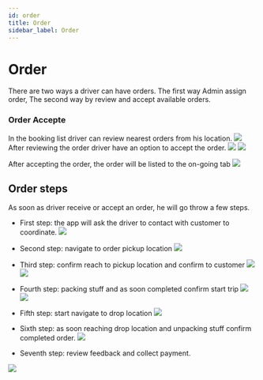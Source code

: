 ```yaml
---
id: order
title: Order
sidebar_label: Order
---
```


# Order
There are two ways a driver can have orders. The first way Admin assign order, The second way by review and accept available orders.

### Order Accepte
In the booking list driver can review nearest orders from his location. 
![](assets/img/Order/bookings.jpg)
After reviewing the order driver have an option to accept the order.
![](assets/img/Order/order_review_1.jpg)
![](assets/img/Order/order_review_2.jpg)

After accepting the order, the order will be listed to the on-going tab
![](assets/img/Order/order_onging.jpg)


## Order steps
As soon as driver receive or accept an order, he will go throw a few steps. 
* First step: the app will ask the driver to contact with customer to coordinate.
![](assets/img/Order/order_contact_customer.jpg)

* Second step: navigate to order pickup location
![](assets/img/Order/order_navigate.jpg)

* Third step: confirm reach to pickup location and confirm to customer
![](assets/img/Order/reached_alert.jpg)
![](assets/img/Order/inform_reached_alert.jpg)

* Fourth step: packing stuff and as soon completed confirm start trip
![](assets/img/Order/start_order.jpg)
![](assets/img/Order/after_reach_customer.jpg)

* Fifth step: start navigate to drop location
![](assets/img/Order/complete_button.jpg)

* Sixth step: as soon reaching drop location and unpacking  stuff confirm completed order. 
![](assets/img/Order/complete_alert.jpg)

* Seventh step: review feedback and collect payment.

![](assets/img/Order/order_bill.jpg)